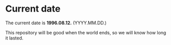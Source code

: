 # Current date

The current date is **1996.08.12.** (YYYY.MM.DD.)

This repository will be good when the world ends, so we will know how long it lasted.